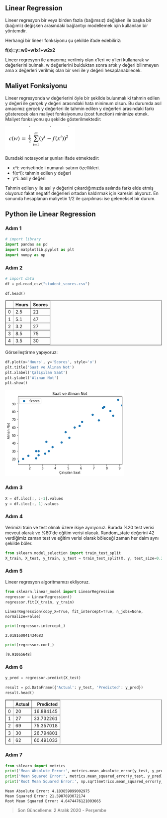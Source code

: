 ## Linear Regression

Lineer regresyon bir veya birden fazla (bağımsız) değişken ile başka bir (bağımlı) değişken arasındaki bağlantıyı modellemek için kullanılan bir yöntemdir. 

Herhangi bir lineer fonksiyonu şu şekilde ifade edebiliriz:

**f(x)=y=w0+w1x1+w2x2**

Lineer regresyon ile amacımız verilmiş olan x’leri ve y’leri kullanarak w değerlerini bulmak. w değerlerini bulduktan sonra artık y değeri bilinmeyen ama x değerleri verilmiş olan bir veri ile y değeri hesaplanabilecek.

## Maliyet Fonksiyonu

Lineer regresyonda w değer­lerini öyle bir şek­ilde bulun­malı ki tah­min edilen y değeri ile gerçek y değeri arasın­daki hata min­i­mum olsun. Bu durumda asıl amacımız gerçek y değer­leri ile tah­min edilen y değer­leri arasın­daki farkı göstere­cek olan maliyet fonksiy­onunu (cost func­tion) min­i­mize etmek. Maliyet fonksiy­onu şu şek­ilde gösterilmektedir:

![](maliyet_fonksiyonu.png)

Buradaki nota­sy­on­lar şun­ları ifade etmektedir:

* x^i: verisetinde i numar­alı satırın özel­lik­leri.
* f(x^i): tah­min edilen y değeri
* y^i: asıl y değeri

Tah­min edilen y ile asıl y değerini çıkardığımızda asılında farkı elde etmiş oluy­oruz fakat negatif değer­leri ortadan kaldır­mak için karesini alıy­oruz. En sonunda hesa­planan maliyetin 1/2 ile çarpıl­ması ise gelenek­sel bir durum.

## Python ile Linear Regression

### Adım 1


```python
# import library
import pandas as pd
import matplotlib.pyplot as plt
import numpy as np
```

### Adım 2


```python
# import data
df = pd.read_csv("student_scores.csv")
```


```python
df.head()
```




<div>
<style scoped>
    .dataframe tbody tr th:only-of-type {
        vertical-align: middle;
    }

    .dataframe tbody tr th {
        vertical-align: top;
    }

    .dataframe thead th {
        text-align: right;
    }
</style>
<table border="1" class="dataframe">
  <thead>
    <tr style="text-align: right;">
      <th></th>
      <th>Hours</th>
      <th>Scores</th>
    </tr>
  </thead>
  <tbody>
    <tr>
      <td>0</td>
      <td>2.5</td>
      <td>21</td>
    </tr>
    <tr>
      <td>1</td>
      <td>5.1</td>
      <td>47</td>
    </tr>
    <tr>
      <td>2</td>
      <td>3.2</td>
      <td>27</td>
    </tr>
    <tr>
      <td>3</td>
      <td>8.5</td>
      <td>75</td>
    </tr>
    <tr>
      <td>4</td>
      <td>3.5</td>
      <td>30</td>
    </tr>
  </tbody>
</table>
</div>



Görselleştirme yapıyoruz:


```python
df.plot(x='Hours', y='Scores', style='o')
plt.title('Saat ve Alınan Not')
plt.xlabel('Çalışılan Saat')
plt.ylabel('Alınan Not')
plt.show()
```


![png](linear_regression_files/linear_regression_15_0.png)


### Adım 3


```python
X = df.iloc[:, :-1].values
y = df.iloc[:, 1].values
```

### Adım 4

Verimizi train ve test olmak üzere ikiye ayırıyoruz. Burada %20 test verisi mevcut olarak ve %80'de eğitim verisi olacak. Random_state değerini 42 verdiğimiz zaman test ve eğitim verisi olarak böleceği zaman her daim aynı şekilde böler.


```python
from sklearn.model_selection import train_test_split
X_train, X_test, y_train, y_test = train_test_split(X, y, test_size=0.2, random_state=42)
```

### Adım 5

Lineer regresyon algoritmamızı ekliyoruz.


```python
from sklearn.linear_model import LinearRegression
regressor = LinearRegression()
regressor.fit(X_train, y_train)
```




    LinearRegression(copy_X=True, fit_intercept=True, n_jobs=None, normalize=False)




```python
print(regressor.intercept_)
```

    2.018160041434683



```python
print(regressor.coef_)
```

    [9.91065648]


### Adım 6


```python
y_pred = regressor.predict(X_test)
```


```python
result = pd.DataFrame({'Actual': y_test, 'Predicted': y_pred})
result.head()
```




<div>
<style scoped>
    .dataframe tbody tr th:only-of-type {
        vertical-align: middle;
    }

    .dataframe tbody tr th {
        vertical-align: top;
    }

    .dataframe thead th {
        text-align: right;
    }
</style>
<table border="1" class="dataframe">
  <thead>
    <tr style="text-align: right;">
      <th></th>
      <th>Actual</th>
      <th>Predicted</th>
    </tr>
  </thead>
  <tbody>
    <tr>
      <td>0</td>
      <td>20</td>
      <td>16.884145</td>
    </tr>
    <tr>
      <td>1</td>
      <td>27</td>
      <td>33.732261</td>
    </tr>
    <tr>
      <td>2</td>
      <td>69</td>
      <td>75.357018</td>
    </tr>
    <tr>
      <td>3</td>
      <td>30</td>
      <td>26.794801</td>
    </tr>
    <tr>
      <td>4</td>
      <td>62</td>
      <td>60.491033</td>
    </tr>
  </tbody>
</table>
</div>



### Adım 7


```python
from sklearn import metrics
print('Mean Absolute Error:', metrics.mean_absolute_error(y_test, y_pred))
print('Mean Squared Error:', metrics.mean_squared_error(y_test, y_pred))
print('Root Mean Squared Error:', np.sqrt(metrics.mean_squared_error(y_test, y_pred)))
```

    Mean Absolute Error: 4.183859899002975
    Mean Squared Error: 21.5987693072174
    Root Mean Squared Error: 4.6474476121003665


> Son Güncelleme: 2 Aralık 2020 - Perşembe
